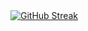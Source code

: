 <a href="https://git.io/streak-stats">
  <img src="https://streak-stats.demolab.com?user=krisyotam&card_width=1200&card_height=473" alt="GitHub Streak" />
</a>
